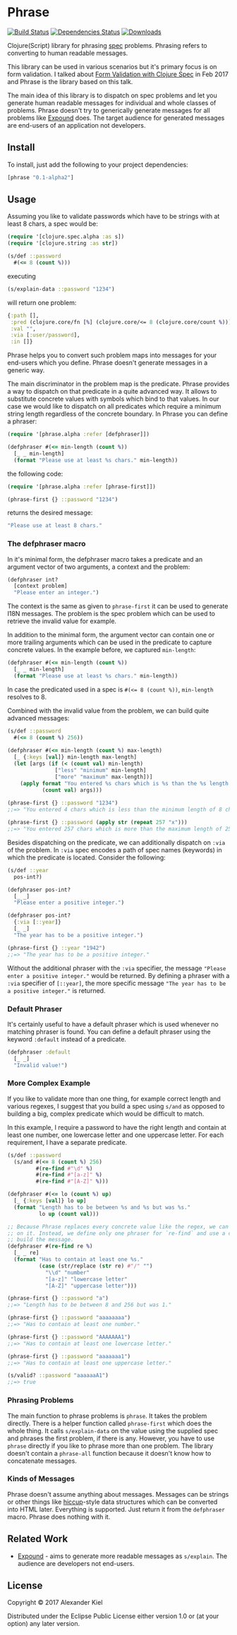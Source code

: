 # Phrase

[![Build Status](https://travis-ci.org/alexanderkiel/phrase.svg?branch=master)](https://travis-ci.org/alexanderkiel/phrase)
[![Dependencies Status](https://versions.deps.co/alexanderkiel/phrase/status.svg)](https://versions.deps.co/alexanderkiel/phrase)
[![Downloads](https://versions.deps.co/alexanderkiel/phrase/downloads.svg)](https://versions.deps.co/alexanderkiel/phrase)

Clojure(Script) library for phrasing [spec][2] problems. Phrasing refers to converting to human readable messages.

This library can be used in various scenarios but it's primary focus is on form validation. I talked about [Form Validation with Clojure Spec][1] in Feb 2017 and Phrase is the library based on this talk.

The main idea of this library is to dispatch on spec problems and let you generate human readable messages for individual and whole classes of problems. Phrase doesn't try to generically generate messages for all problems like [Expound][3] does. The target audience for generated messages are end-users of an application not developers.

## Install

To install, just add the following to your project dependencies:

```clojure
[phrase "0.1-alpha2"]
```

## Usage

Assuming you like to validate passwords which have to be strings with at least 8 chars, a spec would be:

```clojure
(require '[clojure.spec.alpha :as s])
(require '[clojure.string :as str])

(s/def ::password
  #(<= 8 (count %)))
```

executing

```clojure
(s/explain-data ::password "1234")
```

will return one problem:

```clojure
{:path [],
 :pred (clojure.core/fn [%] (clojure.core/<= 8 (clojure.core/count %))),
 :val "",
 :via [:user/password],
 :in []}
```

Phrase helps you to convert such problem maps into messages for your end-users which you define. Phrase doesn't generate messages in a generic way.

The main discriminator in the problem map is the predicate. Phrase provides a way to dispatch on that predicate in a quite advanced way. It allows to substitute concrete values with symbols which bind to that values. In our case we would like to dispatch on all predicates which require a minimum string length regardless of the concrete boundary. In Phrase you can define a phraser:

```clojure
(require '[phrase.alpha :refer [defphraser]])

(defphraser #(<= min-length (count %))
  [_ _ min-length]
  (format "Please use at least %s chars." min-length))
``` 

the following code:

```clojure
(require '[phrase.alpha :refer [phrase-first]])

(phrase-first {} ::password "1234")
```

returns the desired message:

```clojure
"Please use at least 8 chars."
```

### The defphraser macro

In it's minimal form, the defphraser macro takes a predicate and an argument vector of two arguments, a context and the problem:

```clojure
(defphraser int?
  [context problem]
  "Please enter an integer.")
``` 

The context is the same as given to `phrase-first` it can be used to generate I18N messages. The problem is the spec problem which can be used to retrieve the invalid value for example.

In addition to the minimal form, the argument vector can contain one or more trailing arguments which can be used in the predicate to capture concrete values. In the example before, we captured `min-length`:

```clojure
(defphraser #(<= min-length (count %))
  [_ _ min-length]
  (format "Please use at least %s chars." min-length))
``` 

In case the predicated used in a spec is `#(<= 8 (count %))`, `min-length` resolves to 8.

Combined with the invalid value from the problem, we can build quite advanced messages:

```clojure
(s/def ::password
  #(<= 8 (count %) 256))
  
(defphraser #(<= min-length (count %) max-length)
  [_ {:keys [val]} min-length max-length]
  (let [args (if (< (count val) min-length)
               ["less" "minimum" min-length]
               ["more" "maximum" max-length])]
    (apply format "You entered %s chars which is %s than the %s length of %s chars."
           (count val) args)))
           
(phrase-first {} ::password "1234")
;;=> "You entered 4 chars which is less than the minimum length of 8 chars."

(phrase-first {} ::password (apply str (repeat 257 "x"))) 
;;=> "You entered 257 chars which is more than the maximum length of 256 chars."          
``` 

Besides dispatching on the predicate, we can additionally dispatch on `:via` of the problem. In `:via` spec encodes a path of spec names (keywords) in which the predicate is located. Consider the following:

```clojure
(s/def ::year
  pos-int?)

(defphraser pos-int?
  [_ _]
  "Please enter a positive integer.")

(defphraser pos-int?
  {:via [::year]}
  [_ _]
  "The year has to be a positive integer.")

(phrase-first {} ::year "1942")
;;=> "The year has to be a positive integer."
```

Without the additional phraser with the `:via` specifier, the message `"Please enter a positive integer."` would be returned. By defining a phraser with a `:via` specifier of `[::year]`, the more specific message `"The year has to be a positive integer."` is returned.

### Default Phraser

It's certainly useful to have a default phraser which is used whenever no matching phraser is found. You can define a default phraser using the keyword `:default` instead of a predicate.

```clojure
(defphraser :default
  [_ _]
  "Invalid value!")
```

### More Complex Example

If you like to validate more than one thing, for example correct length and various regexes, I suggest that you build a spec using `s/and` as opposed to building a big, complex predicate which would be difficult to match.

In this example, I require a password to have the right length and contain at least one number, one lowercase letter and one uppercase letter. For each requirement, I have a separate predicate.

```clojure
(s/def ::password
  (s/and #(<= 8 (count %) 256)
         #(re-find #"\d" %)
         #(re-find #"[a-z]" %)
         #(re-find #"[A-Z]" %)))

(defphraser #(<= lo (count %) up)
  [_ {:keys [val]} lo up]
  (format "Length has to be between %s and %s but was %s." 
          lo up (count val)))

;; Because Phrase replaces every concrete value like the regex, we can't match
;; on it. Instead, we define only one phraser for `re-find` and use a case to 
;; build the message.
(defphraser #(re-find re %)
  [_ _ re]
  (format "Has to contain at least one %s."
          (case (str/replace (str re) #"/" "")
            "\\d" "number"
            "[a-z]" "lowercase letter"
            "[A-Z]" "uppercase letter")))

(phrase-first {} ::password "a")
;;=> "Length has to be between 8 and 256 but was 1."

(phrase-first {} ::password "aaaaaaaa")
;;=> "Has to contain at least one number."

(phrase-first {} ::password "AAAAAAA1")
;;=> "Has to contain at least one lowercase letter."

(phrase-first {} ::password "aaaaaaa1")
;;=> "Has to contain at least one uppercase letter."

(s/valid? ::password "aaaaaaA1")
;;=> true
```

### Phrasing Problems

The main function to phrase problems is `phrase`. It takes the problem directly. There is a helper function called `phrase-first` which does the whole thing. It calls `s/explain-data` on the value using the supplied spec and phrases the first problem, if there is any. However, you have to use `phrase` directly if you like to phrase more than one problem. The library doesn't contain a `phrase-all` function because it doesn't know how to concatenate messages. 

### Kinds of Messages

Phrase doesn't assume anything about messages. Messages can be strings or other things like [hiccup][4]-style data structures which can be converted into HTML later. Everything is supported. Just return it from the `defphraser` macro. Phrase does nothing with it.

## Related Work

* [Expound][3] - aims to generate more readable messages as `s/explain`. The audience are developers not end-users.

## License

Copyright © 2017 Alexander Kiel

Distributed under the Eclipse Public License either version 1.0 or (at
your option) any later version.

[1]: <https://www.slideshare.net/alexanderkiel/form-validation-with-clojure-spec>
[2]: <https://clojure.org/about/spec>
[3]: <https://github.com/bhb/expound>
[4]: <https://github.com/weavejester/hiccup>
